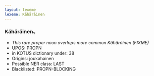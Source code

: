 ```yaml
---
layout: lexeme
lexeme: Kähäräinen
---
```


###  Kähäräinen₁

* _This rare proper noun overlaps more common *Kähäräinen* (FIXME)_
* UPOS:  PROPN
* in KOTUS dictionary under:  38
* Origins: joukahainen 
* Possible NER class:  LAST
* Blacklisted:  PROPN-BLOCKING

